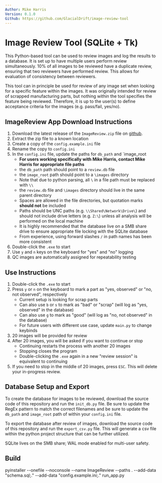 ```yaml
---
Author: Mike Harris
Version: 0.1.0
Github: https://github.com/GlacialDrift/image-review-tool
---
```

# Image Review Tool (SQLite + Tk)

This Python-based tool can be used to review images and log the results to a database. It is set up to have
multiple users perform review simultaneously. 10% of all images to be reviewed have a duplicate review, ensuring
that two reviewers have performed review. This allows for evaluation of consistency between reviewers. 

This tool can in principle be used for review of any image set when looking for a specific feature within the images.
It was originally intended for review of scrapped manufacturing parts, but nothing within the tool specifies the feature
being reviewed. Therefore, it is up to the user(s) to define acceptance criteria for the images (e.g. pass/fail, yes/no).

## ImageReview App Download Instructions

1. Download the latest release of the `ImageReview.zip` file on [github](https://github.com/GlacialDrift/image-review-tool/releases).
2. Extract the zip file to a known location
3. Create a copy of the `config.example.ini` file
4. Rename the copy to `config.ini`
5. In the `config.ini` file, update the paths for `db_path` and `image_root
    - **For users working specifically with Mike Harris, contact Mike Harris for appropriate file paths**
    - the `db_path` path should point to a `review.db` file
    - the `image_root` path should point to a `\images` directory
    - Note that due to python parsing, all `\` in a file path must be replaced with `\\`
    - the `review.db` file and `\images` directory should live in the same parent directory
    - Spaces are allowed in the file directories, but quotation marks **should not** be included
    - Paths should be UNC paths (e.g. `\\Shared\Network\Drive\`) and should not include drive letters (e.g. `Z:\`) unless all analysis will be performed on the local machine
    - It is highly recommended that the database live on a SMB share drive to ensure appropriate file locking with the SQLite database
    - From experience, using forward slashes `/` in path names has been more consistent
6. Double-click the `.exe` to start
7. Use `y` and `n` keys on the keyboard for "yes" and "no" logging
8. QC images are automatically assigned for repeatability testing

## Use Instructions

1. Double-click the `.exe` to start
2. Press `y` or `n` on the keyboard to mark a part as "yes, observed" or "no, not observed", respectively
   - Current setup is looking for scrap parts
   - Can also use `b` or `s` to mark as "bad" or "scrap" (will log as "yes, observed" in the database)
   - Can also use `g` to mark as "good" (will log as "no, not observed" in the database)
   - For future users with different use case, update `main.py` to change keybinds
3. 20 images will be provided for review
4. After 20 images, you will be asked if you want to continue or stop
   - Continuing restarts the process with another 20 images
   - Stopping closes the program 
   - Double-clicking the `.exe` again in a new "review session" is equivalent to continuing
5. If you need to stop in the middle of 20 images, press `ESC`. This will delete your in-progress review.

## Database Setup and Export

To create the database for images to be reviewed, download the source code of this repository and run the `init_db.py` file.
Be sure to update the RegEx pattern to match the correct filenames and be sure to update the `db_path` and `image_root` path 
of within your `config.ini` file. 

To export the database after review of images, download the source code of this repository and run the `export_csv.py` file.
This will generate a csv file within the python project structure that can be further utilized.

SQLite lives on the SMB share; WAL mode enabled for multi-user safety.

## Build
pyinstaller --onefile --noconsole --name ImageReview --paths . --add-data "schema.sql;." --add-data "config.example.ini;." run_app.py